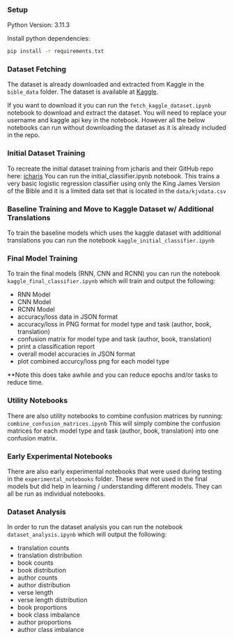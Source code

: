 ### Setup
Python Version: 3.11.3

Install python dependencies:
```bash
pip install -r requirements.txt
```


### Dataset Fetching
The dataset is already downloaded and extracted from Kaggle in the `bible_data` folder. The
dataset is available at [Kaggle](https://www.kaggle.com/oswinrh/bible).

If you want to download it you can run the `fetch_kaggle_dataset.ipynb` notebook to download and extract the dataset. 
You will need to replace your username and kaggle api key in the notebook. However all the below notebooks can run
without downloading the dataset as it is already included in the repo.

### Initial Dataset Training
To recreate the initial dataset training from jcharis and their GitHub repo here: [jcharis](https://github.com/Jcharis/Bible-NLP-and-ML-using-Python)
You can run the initial_classifier.ipynb notebook. This trains a very basic logistic regression classifier 
using only the King James Version of the Bible and it is a limited data set that is located in the `data/kjvdata.csv`

### Baseline Training and Move to Kaggle Dataset w/ Additional Translations
To train the baseline models which uses the kaggle dataset with additional translations you can run the notebook `kaggle_initial_classifier.ipynb`

### Final Model Training
To train the final models (RNN, CNN and RCNN) you can run the notebook `kaggle_final_classifier.ipynb` which will train and output 
the following:
- RNN Model
- CNN Model
- RCNN Model
- accuracy/loss data in JSON format
- accuracy/loss in PNG format for model type and task (author, book, translation)
- confusion matrix for model type and task (author, book, translation)
- print a classification report
- overall model accuracies in JSON format
- plot combined accurcy/loss png for each model type

**Note this does take awhile and you can reduce epochs and/or tasks to reduce time.

### Utility Notebooks
There are also utility notebooks to combine confusion matrices by running: `combine_confusion_matrices.ipynb` 
This will simply combine the confusion matrices for each model type and task (author, book, translation) into one confusion matrix.

### Early Experimental Notebooks
There are also early experimental notebooks that were used during testing in the `experimental_notebooks` folder. These
were not used in the final models but did help in learning / understanding different models. They can all be run as individual notebooks.

### Dataset Analysis
In order to run the dataset analysis you can run the notebook `dataset_analysis.ipynb` which will output the following:
- translation counts
- translation distribution
- book counts
- book distribution
- author counts
- author distribution
- verse length
- verse length distribution
- book proportions
- book class imbalance
- author proportions
- author class imbalance